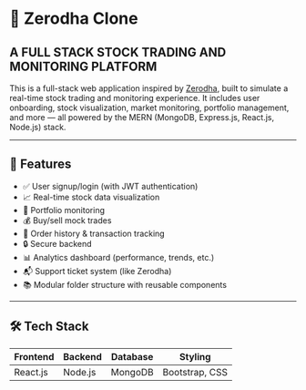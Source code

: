 # 🔁 Zerodha Clone

## A FULL STACK STOCK TRADING AND MONITORING PLATFORM

This is a full-stack web application inspired by [Zerodha](https://zerodha.com/), built to simulate a real-time stock trading and monitoring experience. It includes user onboarding, stock visualization, market monitoring, portfolio management, and more — all powered by the MERN (MongoDB, Express.js, React.js, Node.js) stack.

---

## 🚀 Features

-   ✅ User signup/login (with JWT authentication)
-   📈 Real-time stock data visualization
-   💼 Portfolio monitoring
-   💰 Buy/sell mock trades
-   🧾 Order history & transaction tracking
-   🔒 Secure backend
-   📊 Analytics dashboard (performance, trends, etc.)
-   📬 Support ticket system (like Zerodha)
-   📚 Modular folder structure with reusable components

---

## 🛠 Tech Stack

| Frontend | Backend | Database | Styling        |
| -------- | ------- | -------- | -------------- |
| React.js | Node.js | MongoDB  | Bootstrap, CSS |
